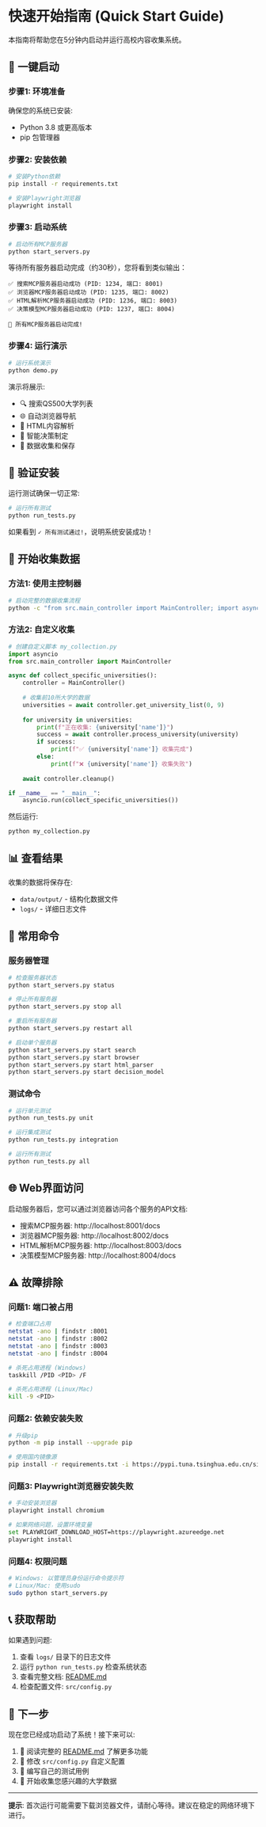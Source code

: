 # 快速开始指南 (Quick Start Guide)

本指南将帮助您在5分钟内启动并运行高校内容收集系统。

## 🚀 一键启动

### 步骤1: 环境准备

确保您的系统已安装:
- Python 3.8 或更高版本
- pip 包管理器

### 步骤2: 安装依赖

```bash
# 安装Python依赖
pip install -r requirements.txt

# 安装Playwright浏览器
playwright install
```

### 步骤3: 启动系统

```bash
# 启动所有MCP服务器
python start_servers.py
```

等待所有服务器启动完成（约30秒），您将看到类似输出：
```
✅ 搜索MCP服务器启动成功 (PID: 1234, 端口: 8001)
✅ 浏览器MCP服务器启动成功 (PID: 1235, 端口: 8002)
✅ HTML解析MCP服务器启动成功 (PID: 1236, 端口: 8003)
✅ 决策模型MCP服务器启动成功 (PID: 1237, 端口: 8004)

🎉 所有MCP服务器启动完成!
```

### 步骤4: 运行演示

```bash
# 运行系统演示
python demo.py
```

演示将展示:
- 🔍 搜索QS500大学列表
- 🌐 自动浏览器导航
- 📄 HTML内容解析
- 🤖 智能决策制定
- 💾 数据收集和保存

## 🧪 验证安装

运行测试确保一切正常:

```bash
# 运行所有测试
python run_tests.py
```

如果看到 `✓ 所有测试通过!`，说明系统安装成功！

## 🎯 开始收集数据

### 方法1: 使用主控制器

```bash
# 启动完整的数据收集流程
python -c "from src.main_controller import MainController; import asyncio; asyncio.run(MainController().run())"
```

### 方法2: 自定义收集

```python
# 创建自定义脚本 my_collection.py
import asyncio
from src.main_controller import MainController

async def collect_specific_universities():
    controller = MainController()
    
    # 收集前10所大学的数据
    universities = await controller.get_university_list(0, 9)
    
    for university in universities:
        print(f"正在收集: {university['name']}")
        success = await controller.process_university(university)
        if success:
            print(f"✅ {university['name']} 收集完成")
        else:
            print(f"❌ {university['name']} 收集失败")
    
    await controller.cleanup()

if __name__ == "__main__":
    asyncio.run(collect_specific_universities())
```

然后运行:
```bash
python my_collection.py
```

## 📊 查看结果

收集的数据将保存在:
- `data/output/` - 结构化数据文件
- `logs/` - 详细日志文件

## 🔧 常用命令

### 服务器管理
```bash
# 检查服务器状态
python start_servers.py status

# 停止所有服务器
python start_servers.py stop all

# 重启所有服务器
python start_servers.py restart all

# 启动单个服务器
python start_servers.py start search
python start_servers.py start browser
python start_servers.py start html_parser
python start_servers.py start decision_model
```

### 测试命令
```bash
# 运行单元测试
python run_tests.py unit

# 运行集成测试
python run_tests.py integration

# 运行所有测试
python run_tests.py all
```

## 🌐 Web界面访问

启动服务器后，您可以通过浏览器访问各个服务的API文档:

- 搜索MCP服务器: http://localhost:8001/docs
- 浏览器MCP服务器: http://localhost:8002/docs
- HTML解析MCP服务器: http://localhost:8003/docs
- 决策模型MCP服务器: http://localhost:8004/docs

## ⚠️ 故障排除

### 问题1: 端口被占用
```bash
# 检查端口占用
netstat -ano | findstr :8001
netstat -ano | findstr :8002
netstat -ano | findstr :8003
netstat -ano | findstr :8004

# 杀死占用进程 (Windows)
taskkill /PID <PID> /F

# 杀死占用进程 (Linux/Mac)
kill -9 <PID>
```

### 问题2: 依赖安装失败
```bash
# 升级pip
python -m pip install --upgrade pip

# 使用国内镜像源
pip install -r requirements.txt -i https://pypi.tuna.tsinghua.edu.cn/simple/
```

### 问题3: Playwright浏览器安装失败
```bash
# 手动安装浏览器
playwright install chromium

# 如果网络问题，设置环境变量
set PLAYWRIGHT_DOWNLOAD_HOST=https://playwright.azureedge.net
playwright install
```

### 问题4: 权限问题
```bash
# Windows: 以管理员身份运行命令提示符
# Linux/Mac: 使用sudo
sudo python start_servers.py
```

## 📞 获取帮助

如果遇到问题:

1. 查看 `logs/` 目录下的日志文件
2. 运行 `python run_tests.py` 检查系统状态
3. 查看完整文档: [README.md](README.md)
4. 检查配置文件: `src/config.py`

## 🎉 下一步

现在您已经成功启动了系统！接下来可以:

1. 📖 阅读完整的 [README.md](README.md) 了解更多功能
2. 🔧 修改 `src/config.py` 自定义配置
3. 🧪 编写自己的测试用例
4. 🚀 开始收集您感兴趣的大学数据

---

**提示**: 首次运行可能需要下载浏览器文件，请耐心等待。建议在稳定的网络环境下进行。
